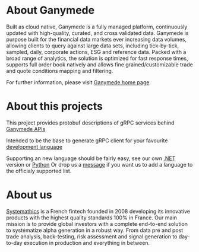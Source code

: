 # About Ganymede

Built as cloud native, Ganymede is a fully managed platform, continuously updated with high-quality, curated,
and cross validated data. Ganymede is purpose built for the financial data markets ever increasing data volumes,
allowing clients to query against large data sets, including tick-by-tick, sampled, daily, corporate actions,
ESG and reference data. Packed with a broad range of analytics, the solution is optimized for fast response times,
supports full order book natively and allows fine grained/customizable trade and quote conditions mapping and filtering.

For further information, please visit [Ganymede home page](https://ganymede.cloud) 

# About this projects

This project provides protobuf descriptions of gRPC services behind [Ganymede APIs](https://ganymede.cloud/api-documentation.html)

Intended to be the base to generate gRPC client for your favourite [development language](https://grpc.io/docs/languages/)

Supporting an new language should be fairly easy, see our own [.NET](https://github.com/systemathics/sdk-dotnet) version or [Python](https://github.com/systemathics/sdk-python)
Or drop us a [message](https://ganymede.cloud/contact.html) if you want us to add a language to the officialy supported list.

# About us

[Systemathics](https://systemathics.com) is a French fintech founded in 2008 developing its innovative products with the highest quality standards 100% in France.
Our main mission is to provide global investors with a complete end-to-end solution to systematize alpha generation in a robust way.
From data pre and post trade analysis, back-testing, risk assessment and signal generation to day-to-day execution in production and everything in between.
